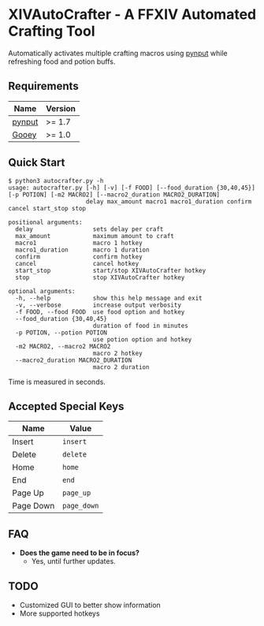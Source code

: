 # XIVAutoCrafter - A FFXIV Automated Crafting Tool

Automatically activates multiple crafting macros using [pynput](https://pypi.org/project/pynput/) while refreshing food and potion buffs.


## Requirements

| Name | Version |
|------|---------|
| [pynput](https://pypi.org/project/pynput/) | >= 1.7 |
| [Gooey](https://github.com/chriskiehl/Gooey) | >= 1.0 |

## Quick Start

```
$ python3 autocrafter.py -h
usage: autocrafter.py [-h] [-v] [-f FOOD] [--food_duration {30,40,45}] [-p POTION] [-m2 MACRO2] [--macro2_duration MACRO2_DURATION]
                      delay max_amount macro1 macro1_duration confirm cancel start_stop stop

positional arguments:
  delay                 sets delay per craft
  max_amount            maximum amount to craft
  macro1                macro 1 hotkey
  macro1_duration       macro 1 duration
  confirm               confirm hotkey
  cancel                cancel hotkey
  start_stop            start/stop XIVAutoCrafter hotkey
  stop                  stop XIVAutoCrafter hotkey

optional arguments:
  -h, --help            show this help message and exit
  -v, --verbose         increase output verbosity
  -f FOOD, --food FOOD  use food option and hotkey
  --food_duration {30,40,45}
                        duration of food in minutes
  -p POTION, --potion POTION
                        use potion option and hotkey
  -m2 MACRO2, --macro2 MACRO2
                        macro 2 hotkey
  --macro2_duration MACRO2_DURATION
                        macro 2 duration
```

Time is measured in seconds.

## Accepted Special Keys

| Name | Value |
|------|-------|
| Insert | `insert` |
| Delete | `delete` |
| Home | `home` |
| End | `end` |
| Page Up | `page_up` |
| Page Down | `page_down` |

## FAQ

- **Does the game need to be in focus?**
    - Yes, until further updates.

## TODO

- Customized GUI to better show information
- More supported hotkeys

